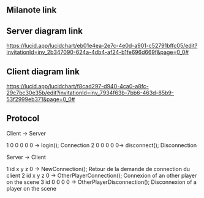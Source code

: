 ## Milanote link

## Server diagram link

https://lucid.app/lucidchart/eb01e4ea-2e7c-4e0d-a901-c52791bffc05/edit?invitationId=inv_2b347090-624a-4db4-af24-b1fe696d669f&page=0_0#

## Client diagram link

https://lucid.app/lucidchart/f8cad297-d940-4ca0-a8fc-29c7bc30e35b/edit?invitationId=inv_7934f63b-7bb6-463d-85b9-53f2999eb371&page=0_0#

## Protocol

Client -> Server

1 0 0 0 0 0 -> login(); Connection
2 0 0 0 0 0-> disconnect(); Disconnection

Server -> Client

1 id x y z 0 -> NewConnection(); Retour de la demande de connection du client
2 id x y z 0 -> OtherPlayerConnection(); Connexion of an other player on the scene
3 id 0 0 0 0 -> OtherPlayerDisconnection(); Disconnexion of a player on the scene